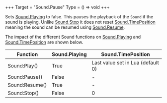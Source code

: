 +++
Target = "Sound.Pause"
Type = () => void
+++

Sets [Sound.Playing](https://developer.roblox.com/api-reference/property/Sound/Playing) to false. This pauses the playback of the `Sound` if the sound is playing. Unlike [Sound.Stop](https://developer.roblox.com/api-reference/function/Sound/Stop) it does not reset [Sound.TimePosition](https://developer.roblox.com/api-reference/property/Sound/TimePosition) meaning the sound can be resumed using [Sound.Resume](https://developer.roblox.com/api-reference/function/Sound/Resume).The impact of the different Sound functions on [Sound.Playing](https://developer.roblox.com/api-reference/property/Sound/Playing) and [Sound.TimePosition](https://developer.roblox.com/api-reference/property/Sound/TimePosition) are shown below.| Function | Sound.Playing | Sound.TimePosition || --- | --- | --- || Sound:Play() | True | Last value set in Lua (default 0) || Sound:Pause() | False | - || Sound:Resume() | True | - || Sound:Stop() | False | 0 |